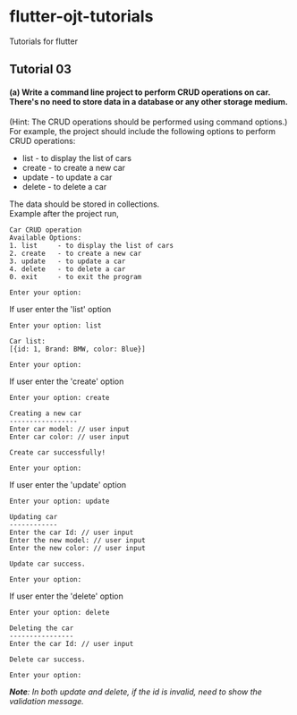 # flutter-ojt-tutorials
Tutorials for flutter

## Tutorial 03

#### (a) Write a command line project to perform CRUD operations on car. There's no need to store data in a database or any other storage medium. 
(Hint: The CRUD operations should be performed using command options.)
    For example, the project should include the following options to perform CRUD operations:
- list     - to display the list of cars
- create   - to create a new car
- update   - to update a car
- delete   - to delete a car

 The data should be stored in collections.</br>
Example after the project run,
```shell
Car CRUD operation
Available Options:
1. list     - to display the list of cars
2. create   - to create a new car        
3. update   - to update a car
4. delete   - to delete a car
0. exit     - to exit the program     

Enter your option:
```
If user enter the 'list' option

```shell
Enter your option: list

Car list:
[{id: 1, Brand: BMW, color: Blue}]

Enter your option: 
```
If user enter the 'create' option
```shell
Enter your option: create

Creating a new car
-----------------
Enter car model: // user input
Enter car color: // user input

Create car successfully!

Enter your option: 
```
If user enter the 'update' option
```shell
Enter your option: update

Updating car
------------
Enter the car Id: // user input
Enter the new model: // user input
Enter the new color: // user input

Update car success.

Enter your option: 
```
If user enter the 'delete' option
```shell
Enter your option: delete

Deleting the car
----------------
Enter the car Id: // user input

Delete car success.

Enter your option: 
```

_**Note**: In both update and delete, if the id is invalid, need to show the validation message._

